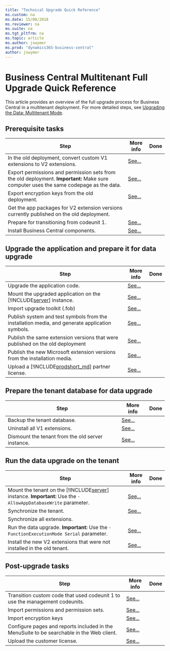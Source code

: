 ```yaml
---
title: "Technical Upgrade Quick Reference"
ms.custom: na
ms.date: 15/08/2018
ms.reviewer: na
ms.suite: na
ms.tgt_pltfrm: na
ms.topic: article
ms.author: jswymer
ms.prod: "dynamics365-business-central"
author: jswymer
---
```

# Business Central Multitenant Full Upgrade Quick Reference 

This article provides an overview of the full upgrade process for Business Central in a multitenant deployment. For more detailed steps, see [Upgrading the Data: Multitenant Mode](upgrading-the-data-multitenant.md).

## Prerequisite tasks 
 
|Step|More info| Done |
|----|-----------|--|
|In the old deployment, convert custom V1 extensions to V2 extensions.|[See...](../developer/devenv-upgrade-v1-to-v2-overview.md)||
|Export permissions and permission sets from the old deployment. **Important:** Make sure computer uses the same codepage as the data.|[See...](How-to--Import-Export-Permission-Sets-Permissions.md)||
|Export encryption keys from the old deployment.|[See...](how-to-export-and-import-encryption-keys.md)||
|Get the app packages for V2 extension versions currently published on the old deployment.|||
|Prepare for transitioning from codeunit 1.|[See...](transition-from-codeunit1.md)|
|Install Business Central components.|[See...](../deployment/install-using-setup.md)||

## Upgrade the application and prepare it for data upgrade

|Step|More info| Done |
|----|-----------|--|
|Upgrade the application code.|[See...](upgrading-the-application-code.md)|
|Mount the upgraded application on the [!INCLUDE[server](../developer/includes/server.md)] instance.|[See...](https://docs.microsoft.com/en-us/powershell/module/microsoft.dynamics.nav.management/mount-navapplication)||
|Import upgrade toolkit (.fob)|[See...](../cside/cside-import-objects.md)||
|Publish system and test symbols from the installation media, and generate application symbols.|[See...](upgrading-the-data-multitenant.md#AddExtensions)|
|Publish the same extension versions that were published on the old deployment|[See...](upgrading-the-data-multitenant.md#AddExtensions)||
|Publish the new Microsoft extension versions from the installation media.|[See...](upgrading-the-data-multitenant.md#AddExtensions)||
|Upload a [!INCLUDE[prodshort_md](../developer/includes/prodshort.md)] partner license.|[See...](../cside/cside-upload-licence-file.md)||

## Prepare the tenant database for data upgrade

|Step|More info| Done |
|----|-----------|--|
|Backup the tenant database.|[See...](http://go.microsoft.com/fwlink/?LinkID=296465)||
|Uninstall all V1 extensions.|[See...](https://docs.microsoft.com/en-us/powershell/module/microsoft.dynamics.nav.apps.management/uninstall-navapp)||
|Dismount the tenant from the old server instance.|[See...](https://docs.microsoft.com/en-us/powershell/module/microsoft.dynamics.nav.management/dismount-navtenant)||

## Run the data upgrade on the tenant

|Step|More info| Done |
|----|-----------|--|
|Mount the tenant on the [!INCLUDE[server](../developer/includes/server.md)] instance. **Important:** Use the `-AllowAppDatabaseWrite` parameter.|[See...](https://docs.microsoft.com/en-us/powershell/module/microsoft.dynamics.nav.management/mount-navtenant)|
|Synchronize the tenant.|[See...](../administration/synchronize-tenant-database-and-application-database.md)||
|Synchronize all extensions.|||
|Run the data upgrade. **Important:** Use the `-FunctionExecutionMode Serial` parameter.|[See...](https://docs.microsoft.com/en-us/powershell/module/microsoft.dynamics.nav.management/start-navdataupgrade)||
|Install the new V2 extensions that were not installed in the old tenant.|[See...](https://docs.microsoft.com/en-us/powershell/module/microsoft.dynamics.nav.apps.management/install-navapp)|


## Post-upgrade tasks 
|Step|More info| Done |
|----|-----------|--|
|Transition custom code that used codeunit 1 to use the management codeunits.|[See...](transition-from-codeunit1.md)||
|Import permissions and permission sets.|[See...](How-to--Import-Export-Permission-Sets-Permissions.md)||
|Import encryption keys|[See...](how-to-export-and-import-encryption-keys.md)||
|Configure pages and reports included in the MenuSuite to be searchable in the Web client. |[See...](upgrade-pages-report-for-search.md) ||
|Upload the customer license. |[See...](../cside/cside-upload-licence-file.md)||